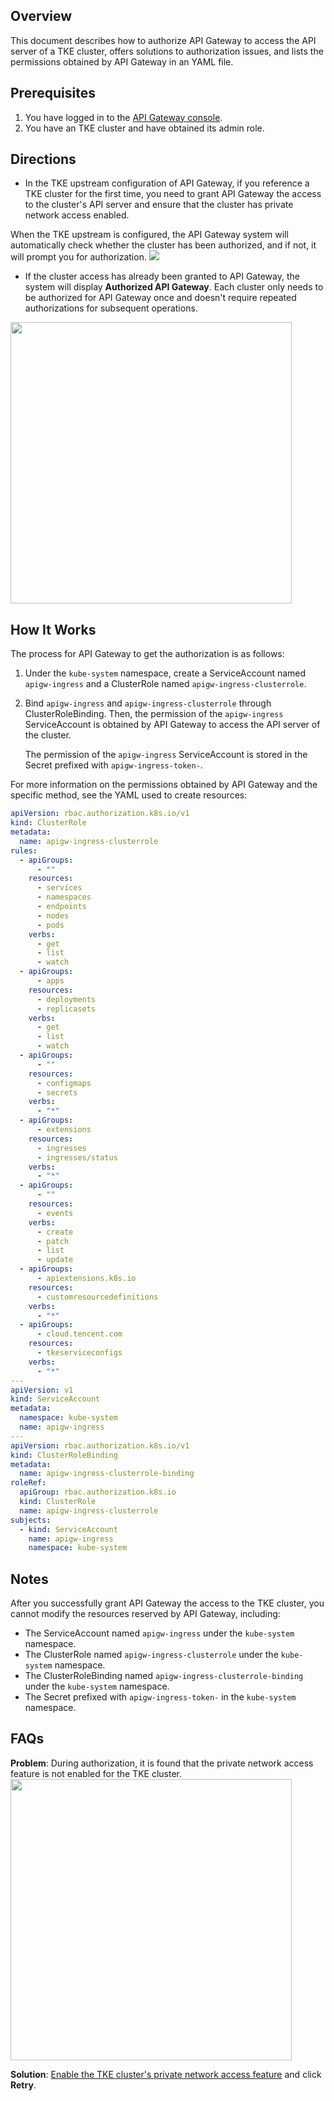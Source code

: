 ## Overview

This document describes how to authorize API Gateway to access the API server of a TKE cluster, offers solutions to authorization issues, and lists the permissions obtained by API Gateway in an YAML file.

## Prerequisites

1. You have logged in to the [API Gateway console](https://console.cloud.tencent.com/apigateway/index).
2. You have an TKE cluster and have obtained its admin role.

## Directions

- In the TKE upstream configuration of API Gateway, if you reference a TKE cluster for the first time, you need to grant API Gateway the access to the cluster's API server and ensure that the cluster has private network access enabled.

 When the TKE upstream is configured, the API Gateway system will automatically check whether the cluster has been authorized, and if not, it will prompt you for authorization.
![](https://qcloudimg.tencent-cloud.cn/raw/2a5a13b6626f9975394c3a83b27d2d71.png)        

- If the cluster access has already been granted to API Gateway, the system will display **Authorized API Gateway**. Each cluster only needs to be authorized for API Gateway once and doesn't require repeated authorizations for subsequent operations.                 
<img src="https://qcloudimg.tencent-cloud.cn/raw/51688fa680387191c838fcf6dbe0ba23.png" width="450px">      

## How It Works

The process for API Gateway to get the authorization is as follows:

1. Under the `kube-system` namespace, create a ServiceAccount named `apigw-ingress` and a ClusterRole named `apigw-ingress-clusterrole`.

2. Bind `apigw-ingress` and `apigw-ingress-clusterrole` through ClusterRoleBinding. Then, the permission of the `apigw-ingress` ServiceAccount is obtained by API Gateway to access the API server of the cluster.

   The permission of the `apigw-ingress` ServiceAccount is stored in the Secret prefixed with `apigw-ingress-token-`.

For more information on the permissions obtained by API Gateway and the specific method, see the YAML used to create resources:

```yaml
apiVersion: rbac.authorization.k8s.io/v1
kind: ClusterRole
metadata:
  name: apigw-ingress-clusterrole
rules:
  - apiGroups:
      - ""
    resources:
      - services
      - namespaces
      - endpoints
      - nodes
      - pods
    verbs:
      - get
      - list
      - watch
  - apiGroups:
      - apps
    resources:
      - deployments
      - replicasets
    verbs:
      - get
      - list
      - watch
  - apiGroups:
      - ""
    resources:
      - configmaps
      - secrets
    verbs:
      - "*"
  - apiGroups:
      - extensions
    resources:
      - ingresses
      - ingresses/status
    verbs:
      - "*"
  - apiGroups:
      - ""
    resources:
      - events
    verbs:
      - create
      - patch
      - list
      - update
  - apiGroups:
      - apiextensions.k8s.io
    resources:
      - customresourcedefinitions
    verbs:
      - "*"
  - apiGroups:
      - cloud.tencent.com
    resources:
      - tkeserviceconfigs
    verbs:
      - "*"
---
apiVersion: v1
kind: ServiceAccount
metadata:
  namespace: kube-system
  name: apigw-ingress
---
apiVersion: rbac.authorization.k8s.io/v1
kind: ClusterRoleBinding
metadata:
  name: apigw-ingress-clusterrole-binding
roleRef:
  apiGroup: rbac.authorization.k8s.io
  kind: ClusterRole
  name: apigw-ingress-clusterrole
subjects:
  - kind: ServiceAccount
    name: apigw-ingress
    namespace: kube-system
```

## Notes

After you successfully grant API Gateway the access to the TKE cluster, you cannot modify the resources reserved by API Gateway, including:

- The ServiceAccount named `apigw-ingress` under the `kube-system` namespace.
- The ClusterRole named `apigw-ingress-clusterrole` under the `kube-system` namespace.
- The ClusterRoleBinding named `apigw-ingress-clusterrole-binding` under the `kube-system` namespace.
- The Secret prefixed with `apigw-ingress-token-` in the `kube-system` namespace.



## FAQs

**Problem**: During authorization, it is found that the private network access feature is not enabled for the TKE cluster.
<img src="https://qcloudimg.tencent-cloud.cn/raw/5f87b05a0ceb35b43cb881634687ba55.png" width="450px">              

**Solution**: [Enable the TKE cluster's private network access feature](https://intl.cloud.tencent.com/document/product/628/44309) and click **Retry**.
